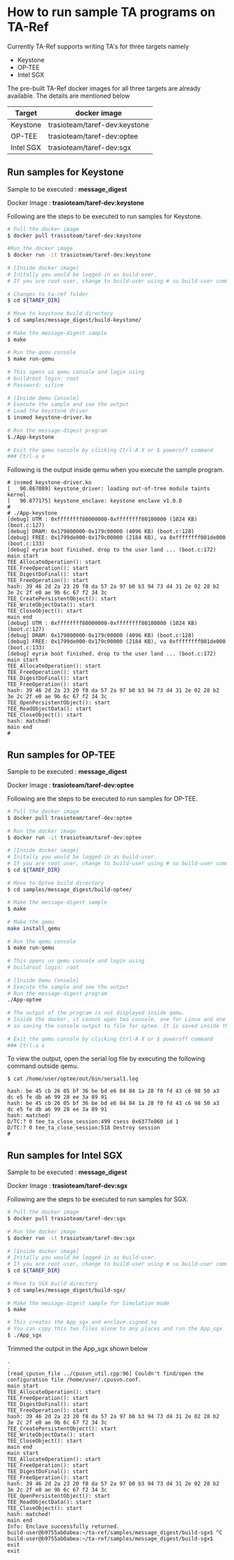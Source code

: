 # How to run sample TA programs on TA-Ref

Currently TA-Ref supports writing TA's for three targets namely
- Keystone
- OP-TEE
- Intel SGX

The pre-built TA-Ref docker images for all three targets are already available.
The details are mentioned below

| Target | docker image |
| ------ | ------ |
| Keystone | trasioteam/taref-dev:keystone |
| OP-TEE | trasioteam/taref-dev:optee |
| Intel SGX | trasioteam/taref-dev:sgx |

## Run samples for Keystone

Sample to be executed : **message_digest** 

Docker Image : **trasioteam/taref-dev:keystone**

Following are the steps to be executed to run samples for Keystone.

```sh
# Pull the docker image
$ docker pull trasioteam/taref-dev:keystone 
	
#Run the docker image
$ docker run -it trasioteam/taref-dev:keystone
	
# [Inside docker image]
# Initally you would be logged-in as build-user.
# If you are root user, change to build-user using # su build-user command.
	
# Changes to ta-ref folder
$ cd ${TAREF_DIR}
	
# Move to keystone build directory
$ cd samples/message_digest/build-keystone/
	
# Make the message-digest sample
$ make
	
# Run the qemu console
$ make run-qemu
	
# This opens us qemu console and login using 
# buildroot login: root
# Password: sifive
	
# [Inside Qemu Console]
# Execute the sample and see the output
# Load the keystone driver
$ insmod keystone-driver.ko
	
# Run the message-digest program
$./App-keystone
	
# Exit the qemu console by clicking Ctrl-A X or $ poweroff command
### Ctrl-a x
```

Following is the output inside qemu when you execute the sample program.

```console
# insmod keystone-driver.ko 
[   90.867089] keystone_driver: loading out-of-tree module taints kernel.
[   90.877175] keystone_enclave: keystone enclave v1.0.0
#
# ./App-keystone 
[debug] UTM : 0xffffffff80000000-0xffffffff80100000 (1024 KB) (boot.c:127)
[debug] DRAM: 0x179800000-0x179c00000 (4096 KB) (boot.c:128)
[debug] FREE: 0x1799de000-0x179c00000 (2184 KB), va 0xffffffff001de000 (boot.c:133)
[debug] eyrie boot finished. drop to the user land ... (boot.c:172)
main start
TEE_AllocateOperation(): start
TEE_FreeOperation(): start
TEE_DigestDoFinal(): start
TEE_FreeOperation(): start
hash: 39 46 2d 2a 23 20 f8 da 57 2a 97 b0 b3 94 73 d4 31 2e 02 28 b2 3e 2c 2f e0 ae 9b 6c 67 f2 34 3c 
TEE_CreatePersistentObject(): start
TEE_WriteObjectData(): start
TEE_CloseObject(): start
main end
[debug] UTM : 0xffffffff80000000-0xffffffff80100000 (1024 KB) (boot.c:127)
[debug] DRAM: 0x179800000-0x179c00000 (4096 KB) (boot.c:128)
[debug] FREE: 0x1799de000-0x179c00000 (2184 KB), va 0xffffffff001de000 (boot.c:133)
[debug] eyrie boot finished. drop to the user land ... (boot.c:172)
main start
TEE_AllocateOperation(): start
TEE_FreeOperation(): start
TEE_DigestDoFinal(): start
TEE_FreeOperation(): start
hash: 39 46 2d 2a 23 20 f8 da 57 2a 97 b0 b3 94 73 d4 31 2e 02 28 b2 3e 2c 2f e0 ae 9b 6c 67 f2 34 3c 
TEE_OpenPersistentObject(): start
TEE_ReadObjectData(): start
TEE_CloseObject(): start
hash: matched!
main end
# 
```

## Run samples for OP-TEE

Sample to be executed : **message_digest** 

Docker Image : **trasioteam/taref-dev:optee**

Following are the steps to be executed to run samples for OP-TEE.

```sh
# Pull the docker image
$ docker pull trasioteam/taref-dev:optee
	
# Run the docker image
$ docker run -it trasioteam/taref-dev:optee
	
# [Inside docker image]
# Initally you would be logged-in as build-user.
# If you are root user, change to build-user using # su build-user command.
$ cd ${TAREF_DIR}
	
# Move to Optee build directory
$ cd samples/message_digest/build-optee/
	
# Make the message-digest sample
$ make
	
# Make the qemu
make install_qemu
	
# Run the qemu console
$ make run-qemu
	
# This opens us qemu console and login using 
# buildroot login: root
	
# [Inside Qemu Console]
# Execute the sample and see the output
# Run the message-digest program
./App-optee
	
# The output of the program is not displayed inside qemu.
# Inside the docker, it cannot open two console, one for Linux and one for optee,
# so saving the console output to file for optee. It is saved inside the serial.log 
	
# Exit the qemu console by clicking Ctrl-A X or $ poweroff command
### Ctrl-a x
```

To view the output, open the serial log file by executing the following command outside qemu.

```console
$ cat /home/user/optee/out/bin/serial1.log
	
hash: be 45 cb 26 05 bf 36 be bd e6 84 84 1a 28 f0 fd 43 c6 98 50 a3 dc e5 fe db a6 99 28 ee 3a 89 91 
hash: be 45 cb 26 05 bf 36 be bd e6 84 84 1a 28 f0 fd 43 c6 98 50 a3 dc e5 fe db a6 99 28 ee 3a 89 91 
hash: matched!
D/TC:? 0 tee_ta_close_session:499 csess 0x6377e860 id 1
D/TC:? 0 tee_ta_close_session:518 Destroy session
# 
```

## Run samples for Intel SGX

Sample to be executed : **message_digest** 

Docker Image : **trasioteam/taref-dev:sgx**

Following are the steps to be executed to run samples for SGX.

```sh
# Pull the docker image
$ docker pull trasioteam/taref-dev:sgx
	
# Run the docker image
$ docker run -it trasioteam/taref-dev:sgx
	
# [Inside docker image]
# Initally you would be logged-in as build-user.
# If you are root user, change to build-user using # su build-user command.
$ cd ${TAREF_DIR}
	
# Move to SGX build directory
$ cd samples/message_digest/build-sgx/
	
# Make the message-digest sample for Simulation mode
$ make

# This creates the App_sgx and enclave.signed.so
# You can copy this two files alone to any places and run the App_sgx
$ ./App_sgx
```

Trimmed the output in the App_sgx shown below

```console
.
.
[read_cpusvn_file ../cpusvn_util.cpp:96] Couldn't find/open the configuration file /home/user/.cpusvn.conf.
main start
TEE_AllocateOperation(): start
TEE_FreeOperation(): start
TEE_DigestDoFinal(): start
TEE_FreeOperation(): start
hash: 39 46 2d 2a 23 20 f8 da 57 2a 97 b0 b3 94 73 d4 31 2e 02 28 b2 3e 2c 2f e0 ae 9b 6c 67 f2 34 3c 
TEE_CreatePersistentObject(): start
TEE_WriteObjectData(): start
TEE_CloseObject(): start
main end
main start
TEE_AllocateOperation(): start
TEE_FreeOperation(): start
TEE_DigestDoFinal(): start
TEE_FreeOperation(): start
hash: 39 46 2d 2a 23 20 f8 da 57 2a 97 b0 b3 94 73 d4 31 2e 02 28 b2 3e 2c 2f e0 ae 9b 6c 67 f2 34 3c 
TEE_OpenPersistentObject(): start
TEE_ReadObjectData(): start
TEE_CloseObject(): start
hash: matched!
main end
Info: Enclave successfully returned.
build-user@b9755ab0abea:~/ta-ref/samples/message_digest/build-sgx$ ^C
build-user@b9755ab0abea:~/ta-ref/samples/message_digest/build-sgx$ exit
exit
```

